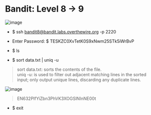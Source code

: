 # Bandit: Level 8 -> 9

![image](https://github.com/zkbyqd/Write-ups/assets/90260119/9e96bebc-d7a8-4011-8c85-d2502fc650fb)

- $ ssh bandit8@bandit.labs.overthewire.org -p 2220
  
- Enter Password: $ TESKZC0XvTetK0S9xNwm25STk5iWrBvP

- $ ls

- $ sort data.txt | uniq -u

> sort data.txt: sorts the contents of the file. \
> uniq -u: is used to filter out adjacent matching lines in the sorted input;  only output unique lines, discarding any duplicate lines.

![image](https://github.com/zkbyqd/Write-ups/assets/90260119/d3304fa9-f644-4bd0-a6f4-a0056c681fcf)

> EN632PlfYiZbn3PhVK3XOGSlNInNE00t

- $ exit
